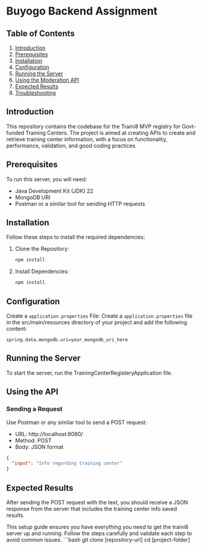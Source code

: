 # Buyogo Backend Assignment 

## Table of Contents
1. [Introduction](#introduction)
2. [Prerequisites](#prerequisites)
3. [Installation](#installation)
4. [Configuration](#configuration)
5. [Running the Server](#running-the-server)
6. [Using the Moderation API](#using-the-moderation-api)
7. [Expected Results](#expected-results)
8. [Troubleshooting](#troubleshooting)

## Introduction
This repository contains the codebase for the Traini8 MVP registry for Govt-funded Training Centers. The project is aimed at creating APIs to create and retrieve training center information, with a focus on functionality, performance, validation, and good coding practices.

## Prerequisites
To run this server, you will need:
- Java Development Kit (JDK) 22
- MongoDB URI
- Postman or a similar tool for sending HTTP requests

## Installation
Follow these steps to install the required dependencies:
1. Clone the Repository:
     ```bash
    npm install
    ```
2. Install Dependencies:
    ```bash
    npm install
    ```

## Configuration
Create a `application.properties` File: Create a `application.properties` file in the src/main/resources directory of your project and add the following content:
```plaintext
spring.data.mongodb.uri=your_mongodb_uri_here
```

## Running the Server

To start the server, run the TrainingCenterRegisteryApplication file.

## Using the API

### Sending a Request
Use Postman or any similar tool to send a POST request:
- URL: http://localhost:8080/
- Method: POST
- Body: JSON format
```json
{
  "input": "Info regarding training center"
}
```

## Expected Results
After sending the POST request with the text, you should receive a JSON response from the server that includes the training center info saved results.

This setup guide ensures you have everything you need to get the traini8 server up and running. Follow the steps carefully and validate each step to avoid common issues.
    ```bash
    git clone [repository-url]
    cd [project-folder]
